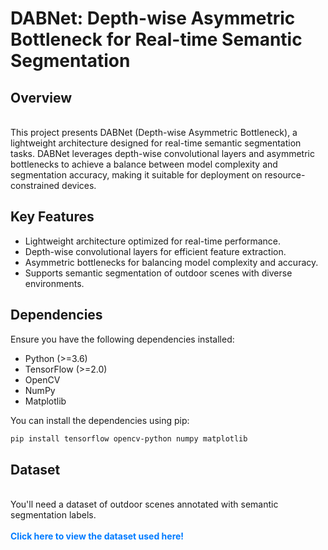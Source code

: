 # DABNet: Depth-wise Asymmetric Bottleneck for Real-time Semantic Segmentation

<h2>Overview</h2><br>
This project presents DABNet (Depth-wise Asymmetric Bottleneck), a lightweight architecture designed for real-time semantic segmentation tasks. DABNet leverages depth-wise convolutional layers and asymmetric bottlenecks to achieve a balance between model complexity and segmentation accuracy, making it suitable for deployment on resource-constrained devices.

<h2>Key Features</h2>

* Lightweight architecture optimized for real-time performance.
* Depth-wise convolutional layers for efficient feature extraction.
* Asymmetric bottlenecks for balancing model complexity and accuracy.
* Supports semantic segmentation of outdoor scenes with diverse environments.

<h2>Dependencies</h2>
Ensure you have the following dependencies installed:

* Python (>=3.6)
* TensorFlow (>=2.0)
* OpenCV
* NumPy
* Matplotlib

You can install the dependencies using pip:<br>
```bash
pip install tensorflow opencv-python numpy matplotlib
```

<h2>Dataset</h2><br>
You'll need a dataset of outdoor scenes annotated with semantic segmentation labels.<br><br>
<a href="https://www.kaggle.com/datasets/kumaresanmanickavelu/lyft-udacity-challenge" style="color: #007bff; text-decoration: none; font-weight: bold;">Click here to view the dataset used here!</a>


